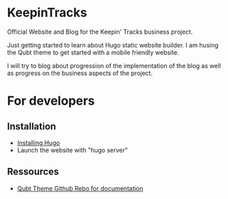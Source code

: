 # KeepinTracks

Official Website and Blog for the Keepin' Tracks business project.

Just getting started to learn about Hugo static website builder. I am husing the Qubt theme to get started with a mobile friendly website.

I will try to blog about progression of the implementation of the blog as well as progress on the business aspects of the project.

# For developers
## Installation

* [Installing Hugo](https://gohugo.io/installation/)
* Launch the website with "hugo server"

## Ressources
* [Qubt Theme Github Rebo for documentation](https://github.com/Chrede88/qubtTemplate#readme)
